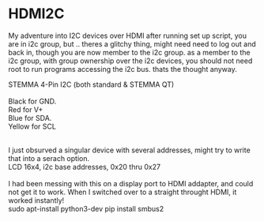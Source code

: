 # HDMI2C
My adventure into I2C devices over HDMI
after running set up script, you are in i2c group, but .. theres a glitchy thing, might need need to log out and back in, though you are now member to the i2c group. as a member to the i2c group, with group ownership over the i2c devices, you should not need root to run programs accessing the i2c bus. thats the thought anyway. 

STEMMA 4-Pin I2C (both standard & STEMMA QT) <br>
<br>Black for GND. 
<br>Red for V+ 
<br>Blue for SDA. 
<br>Yellow for SCL

<br>
I just obsurved a singular device with several addresses, might try to write that into a serach option.
<br>
LCD 16x4, i2c base addresses, 0x20 thru 0x27
<br><br>
I had been messing with this on a display port to HDMI addapter, and could not get it to work.
When I switched over to a straight throught HDMI, it worked instantly!
<br>
sudo apt-install python3-dev
pip install smbus2

 
